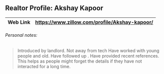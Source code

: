 ## Realtor Profile: Akshay Kapoor
|Web Link| https://www.zillow.com/profile/Akshay-kapoor/|
|--|--|






###### Personal notes:
> Introduced by landlord.
> Not away from tech
> Have worked with young people and old.
> Have followed up .
> Have provided recent references. This helps as people might forget the details if they have not interacted for a long time.